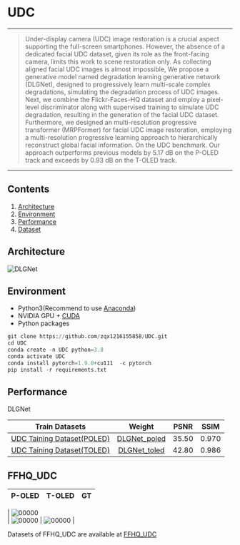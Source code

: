 # UDC
---
>Under-display camera (UDC) image restoration is a crucial aspect supporting the full-screen smartphones. 
However, the absence of a dedicated facial UDC dataset, given its role as the front-facing camera, limits this work to scene restoration only.
As collecting aligned facial UDC images is almost impossible, We propose a generative model named degradation learning generative network (DLGNet),  designed to progressively learn multi-scale complex degradations, simulating the degradation process of UDC images. 
Next, we combine the Flickr-Faces-HQ dataset and employ a pixel-level discriminator along with supervised training to simulate UDC degradation, resulting in the generation of the facial UDC dataset.  
Furthermore, we designed an multi-resolution progressive transformer (MRPFormer) for facial UDC image restoration, employing a multi-resolution progressive learning approach to  hierarchically reconstruct global facial information.  On the UDC benchmark. Our approach outperforms previous models by 5.17 dB on the P-OLED track and exceeds by 0.93 dB on the T-OLED track.
---
## Contents
1. [Architecture](#Architecture)
2. [Environment](#Environment)
3. [Performance](#Performance)
4. [Dataset](#FFHQ_UDC)

## Architecture
![DLGNet](https://github.com/zqx1216155858/UDC/assets/112853772/002f50db-e6a0-4ff3-883c-f1a5153eab0f)


## Environment

* Python3(Recommend to use [Anaconda](https://www.anaconda.com/download/#linux))
* NVIDIA GPU + [CUDA](https://developer.nvidia.com/cuda-downloads)
* Python packages
```python
git clone https://github.com/zqx1216155858/UDC.git
cd UDC
conda create -n UDC python=3.8
conda activate UDC
conda install pytorch=1.9.0+cu111  -c pytorch
pip install -r requirements.txt
```

## Performance
DLGNet

| Train Datasets | Weight |  PSNR | SSIM |
| :-----: | :-----: | :------: | :------: |
| [UDC Taining Dataset(POLED)](https://drive.google.com/file/d/1zB1xoxKBghTTq0CKU1VghBoAoQc5YlHk/view) | [DLGNet_poled](https://drive.google.com/drive/folders/1gyZQ9Rjokv0YhtqyctkSyGzoNVzWpSuq) |  35.50 | 0.970|
| [UDC Taining Dataset(TOLED)](https://drive.google.com/file/d/1zB1xoxKBghTTq0CKU1VghBoAoQc5YlHk/view) | [DLGNet_toled](https://drive.google.com/drive/folders/1gyZQ9Rjokv0YhtqyctkSyGzoNVzWpSuq) |  42.80 | 0.986|


## FFHQ_UDC
| P-OLED | T-OLED | GT |
| :-----: | :-----: | :------: |
| 
![00000](https://github.com/zqx1216155858/UDC/assets/112853772/15cbff64-08ea-4c99-9338-4176de326e12)  
|
![00000](https://github.com/zqx1216155858/UDC/assets/112853772/e48759d4-06d4-4dfd-9eb5-409cae87dc82)
|
![00000](https://github.com/zqx1216155858/UDC/assets/112853772/2babd455-72dc-4f74-bc84-fb4ae21486e5)
|


Datasets of FFHQ_UDC are available at [FFHQ_UDC](https://drive.google.com/drive/folders/1gyZQ9Rjokv0YhtqyctkSyGzoNVzWpSuq)

